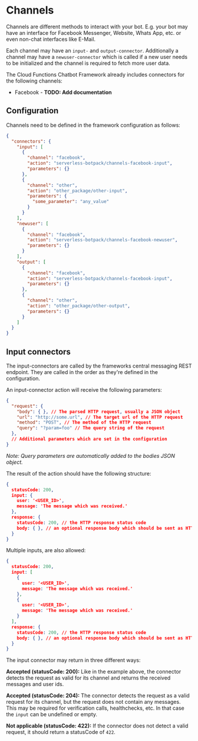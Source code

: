 # Channels

Channels are different methods to interact with your bot. E.g. your bot may have an interface for Facebook Messenger, Website, Whats App, etc. or even non-chat interfaces like E-Mail.

Each channel may have an `input-` and `output-connector`. Additionally a channel may have a `newuser-connector` which is called if a new user needs to be initialized and the channel is required to fetch more user data.

The Cloud Functions Chatbot Framework already includes connectors for the following channels:

* Facebook - **TODO: Add documentation**

## Configuration

Channels need to be defined in the framework configuration as follows:

```json
{
  "connectors": {
    "input": [
      {
        "channel": "facebook",
        "action": "serverless-botpack/channels-facebook-input",
        "parameters": {}
      },
      {
        "channel": "other",
        "action": "other_package/other-input",
        "parameters": {
          "some_parameter": "any_value"
        }
      }
    ],
    "newuser": [
      {
        "channel": "facebook",
        "action": "serverless-botpack/channels-facebook-newuser",
        "parameters": {}
      }
    ],
    "output": [
      {
        "channel": "facebook",
        "action": "serverless-botpack/channels-facebook-input",
        "parameters": {}
      },
      {
        "channel": "other",
        "action": "other_package/other-output",
        "parameters": {}
      }
    ]
  }
}
```

## Input connectors

The input-connectors are called by the frameworks central messaging REST endpoint. They are called in the order as they're defined in the configuration.

An input-connector action will receive the following parameters:

```json
{
  "request": {
    "body": { }, // The parsed HTTP request, usually a JSON object
    "url": "http://some.url", // The target url of the HTTP request
    "method": "POST", // The method of the HTTP request
    "query": "?param=foo" // The query string of the request
  },
  // Additional parameters which are set in the configuration
}
```

*Note: Query parameters are automatically added to the bodies JSON object.*

The result of the action should have the following structure:

```json
{
  statusCode: 200,
  input: {
    user: '<USER_ID>',
    message: 'The message which was received.'
  },
  response: {
    statusCode: 200, // the HTTP response status code
    body: { }, // an optional response body which should be sent as HTTP response
  }
}
```

Multiple inputs, are also allowed:

```json
{
  statusCode: 200,
  input: [
    {
      user: '<USER_ID>',
      message: 'The message which was received.'
    },
    {
      user: '<USER_ID>',
      message: 'The message which was received.'
    }
  ],
  response: {
    statusCode: 200, // the HTTP response status code
    body: { }, // an optional response body which should be sent as HTTP response
  }
}
```

The input connector may return in three different ways:

**Accepted (statusCode: 200):** Like in the example above, the connector detects the request as valid for its channel and returns the received messages and user ids.

**Accepted (statusCode: 204):** The connector detects the request as a valid request for its channel, but the request does not contain any messages. This may be required for verification calls, healthchecks, etc. In that case the `input` can be undefined or empty.

**Not applicable (statusCode: 422):** If the connector does not detect a valid request, it should return a statusCode of `422`.
